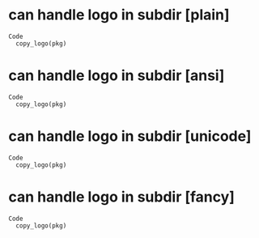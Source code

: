 # can handle logo in subdir [plain]

    Code
      copy_logo(pkg)

# can handle logo in subdir [ansi]

    Code
      copy_logo(pkg)

# can handle logo in subdir [unicode]

    Code
      copy_logo(pkg)

# can handle logo in subdir [fancy]

    Code
      copy_logo(pkg)

